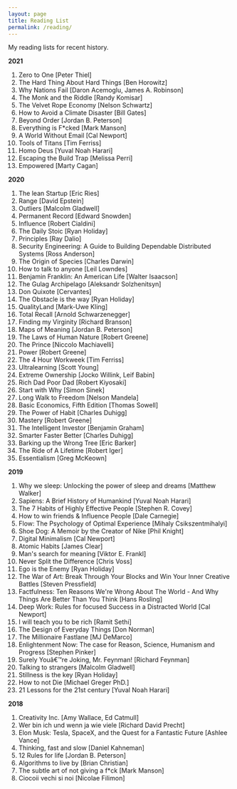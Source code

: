 ```yaml
---
layout: page
title: Reading List
permalink: /reading/
---
```


My reading lists for recent history. 

**2021**

1. Zero to One [Peter Thiel]
2. The Hard Thing About Hard Things [Ben Horowitz]
3. Why Nations Fail [Daron Acemoglu, James A. Robinson]
4. The Monk and the Riddle [Randy Komisar]
5. The Velvet Rope Economy [Nelson Schwartz]
6. How to Avoid a Climate Disaster [Bill Gates]
7. Beyond Order [Jordan B. Peterson]
8. Everything is F*cked [Mark Manson]
9. A World Without Email [Cal Newport]
10. Tools of Titans [Tim Ferriss]
11. Homo Deus [Yuval Noah Harari]
12. Escaping the Build Trap [Melissa Perri]
13. Empowered [Marty Cagan]

**2020** 

1.	The lean Startup [Eric Ries]
2.	Range [David Epstein]
3.	Outliers [Malcolm Gladwell]
4.	Permanent Record [Edward Snowden]
5.	Influence [Robert Cialdini]
6.	The Daily Stoic [Ryan Holiday]
7.	Principles [Ray Dalio]
8.	Security Engineering: A Guide to Building Dependable Distributed Systems [Ross Anderson]
9.	The Origin of Species [Charles Darwin]
10.	How to talk to anyone [Leil Lowndes]
11.	Benjamin Franklin: An American Life [Walter Isaacson]
12.	The Gulag Archipelago [Aleksandr Solzhenitsyn]
13.	Don Quixote [Cervantes]
14.	The Obstacle is the way [Ryan Holiday]
15. QualityLand [Mark-Uwe Kling]
16.	Total Recall [Arnold Schwarzenegger]
17.	Finding my Virginity [Richard Branson]
18.	Maps of Meaning [Jordan B. Peterson]
19.	The Laws of Human Nature [Robert Greene]
20.	The Prince [Niccolo Machiavelli]
21.	Power [Robert Greene]
22.	The 4 Hour Workweek [Tim Ferriss]
23.	Ultralearning [Scott Young]
24.	Extreme Ownership [Jocko Willink, Leif Babin]
25.	Rich Dad Poor Dad [Robert Kiyosaki]
26.	Start with Why [Simon Sinek]
27.	Long Walk to Freedom [Nelson Mandela]
28.	Basic Economics, Fifth Edition [Thomas Sowell]
29.	The Power of Habit [Charles Duhigg]
30.	Mastery [Robert Greene]
31.	The Intelligent Investor [Benjamin Graham]
32.	Smarter Faster Better [Charles Duhigg]
33.	Barking up the Wrong Tree [Eric Barker]
34.	The Ride of A Lifetime [Robert Iger]
35.	Essentialism [Greg McKeown]

**2019** 

1.	Why we sleep: Unlocking the power of sleep and dreams [Matthew Walker]
2.	Sapiens: A Brief History of Humankind [Yuval Noah Harari]
3.	The 7 Habits of Highly Effective People [Stephen R. Covey]
4.	How to win friends & Influence People [Dale Carnegie]
5.	Flow: The Psychology of Optimal Experience [Mihaly Csikszentmihalyi]
6.	Shoe Dog: A Memoir by the Creator of Nike [Phil Knight]
7.	Digital Minimalism [Cal Newport]
8.	Atomic Habits [James Clear]
9.	Man's search for meaning [Viktor E. Frankl]
10.	Never Split the Difference [Chris Voss]
11.	Ego is the Enemy [Ryan Holiday]
12.	The War of Art: Break Through Your Blocks and Win Your Inner Creative Battles [Steven Pressfield]
13.	Factfulness: Ten Reasons We're Wrong About The World - And Why Things Are Better Than You Think [Hans Rosling]
14.	Deep Work: Rules for focused Success in a Distracted World [Cal Newport]
15.	I will teach you to be rich [Ramit Sethi]
16.	The Design of Everyday Things [Don Norman]
17.	The Millionaire Fastlane [MJ DeMarco]
18.	Enlightenment Now: The case for Reason, Science, Humanism and Progress [Stephen Pinker]
19.	Surely Youâ€™re Joking, Mr. Feynman! [Richard Feynman]
20.	Talking to strangers [Malcolm Gladwell]
21.	Stillness is the key [Ryan Holiday]
22.	How to not Die [Michael Greger PhD.]
23.	21 Lessons for the 21st century [Yuval Noah Harari]

**2018** 

1.	Creativity Inc. [Amy Wallace, Ed Catmull]
2.	Wer bin ich und wenn ja wie viele [Richard David Precht]
3.	Elon Musk: Tesla, SpaceX, and the Quest for a Fantastic Future [Ashlee Vance]
4.	Thinking, fast and slow [Daniel Kahneman]
5.	12 Rules for life [Jordan B. Peterson]
6.	Algorithms to live by [Brian Christian]
7.	The subtle art of not giving a f*ck [Mark Manson]
8.	Ciocoii vechi si noi [Nicolae Filimon]

